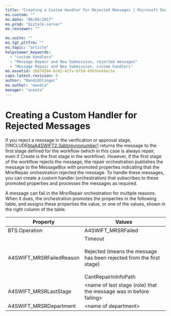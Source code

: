 ```yaml
---
title: "Creating a Custom Handler for Rejected Messages | Microsoft Docs"
ms.custom: ""
ms.date: "06/08/2017"
ms.prod: "biztalk-server"
ms.reviewer: ""

ms.suite: ""
ms.tgt_pltfrm: ""
ms.topic: "article"
helpviewer_keywords: 
  - "custom handlers"
  - "Message Repair and New Submission, rejected messages"
  - "Message Repair and New Submission, custom handlers"
ms.assetid: 28d74504-6c62-427a-b75d-456fbe43ec3a
caps.latest.revision: 3
author: "MandiOhlinger"
ms.author: "mandia"
manager: "anneta"
---
```

# Creating a Custom Handler for Rejected Messages
If you reject a message in the verification or approval stage, [!INCLUDE[btaA4SWIFT2.3abbrevnonumber](../../includes/btaa4swift2-3abbrevnonumber-md.md)] returns the message to the first stage defined for the workflow (which in this case is always repair, even if Create is the first stage in the workflow). However, if the first stage of the workflow rejects the message, the repair orchestration publishes the message to the MessageBox with promoted properties indicating that the MrsrRepair orchestration rejected the message. To handle these messages, you can create a custom handler (orchestration) that subscribes to these promoted properties and processes the messages as required.  
  
 A message can fail in the MrsrRepair orchestration for multiple reasons. When it does, the orchestration promotes the properties in the following table, and assigns these properties the value, or one of the values, shown in the right column of the table.  
  
|Property|Values|  
|--------------|------------|  
|BTS.Operation|A4SWIFT_MRSRFailed|  
|A4SWIFT_MRSRFailedReason|Timeout<br /><br /> Rejected (means the message has been rejected from the first stage)<br /><br /> CantRepairInInfoPath|  
|A4SWIFT_MRSRLastStage|\<name of last stage (role) that the message was in before failing\>|  
|A4SWIFT_MRSRDepartment|\<name of department\>|